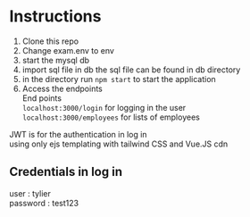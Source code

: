 # Instructions

1. Clone this repo
2. Change exam.env to env
3. start the mysql db
4. import sql file in db the sql file can be found in db directory
5. in the directory run `npm start` to start the application
6. Access the endpoints <br />
End points <br />
`localhost:3000/login` for logging in the user <br />
`localhost:3000/employees` for lists of employees <br />

JWT is for the authentication in log in <br />
using only ejs templating with tailwind CSS and Vue.JS cdn

## Credentials in log in
user : tylier <br />
password : test123
